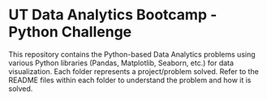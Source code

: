 # UT Data Analytics Bootcamp - Python Challenge
This repository contains the Python-based Data Analytics problems using various Python libraries (Pandas, Matplotlib, Seaborn, etc.) for data visualization. Each folder represents a project/problem solved. Refer to the README files within each folder to understand the problem and how it is solved.
